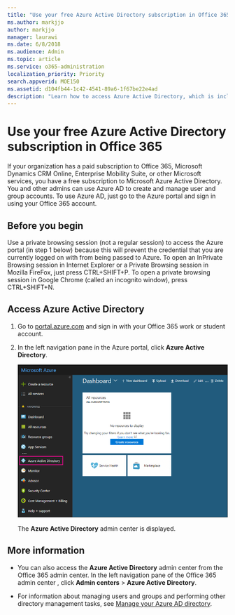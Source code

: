 ```yaml
---
title: "Use your free Azure Active Directory subscription in Office 365"
ms.author: markjjo
author: markjjo
manager: laurawi
ms.date: 6/8/2018
ms.audience: Admin
ms.topic: article
ms.service: o365-administration
localization_priority: Priority
search.appverid: MOE150
ms.assetid: d104fb44-1c42-4541-89a6-1f67be22e4ad
description: "Learn how to access Azure Active Directory, which is include in your organization's paid subscription to Office 365."
---
```


# Use your free Azure Active Directory subscription in Office 365

If your organization has a paid subscription to Office 365, Microsoft Dynamics CRM Online, Enterprise Mobility Suite, or other Microsoft services, you have a free subscription to Microsoft Azure Active Directory. You and other admins can use Azure AD to create and manage user and group accounts. To use Azure AD, just go to the Azure portal and sign in using your Office 365 account.
  
## Before you begin

Use a private browsing session (not a regular session) to access the Azure portal (in step 1 below) because this will prevent the credential that you are currently logged on with from being passed to Azure. To open an InPrivate Browsing session in Internet Explorer or a Private Browsing session in Mozilla FireFox, just press CTRL+SHIFT+P. To open a private browsing session in Google Chrome (called an incognito window), press CTRL+SHIFT+N.
  
## Access Azure Active Directory

1. Go to [portal.azure.com](https://portal.azure.com) and sign in with your Office 365 work or student account. 
    
2. In the left navigation pane in the Azure portal, click **Azure Active Directory**.
    
    ![Click Azure Active Directory in the left navigation pane in the Azure portal.](media/97d2d72f-ac20-46ab-898c-851f6009b453.png)
  
    The **Azure Active Directory** admin center is displayed. 
    
## More information

- You can also access the **Azure Active Directory** admin center from the Office 365 admin center. In the left navigation pane of the Office 365 admin center , click **Admin centers** \> **Azure Active Directory**.
    
- For information about managing users and groups and performing other directory management tasks, see [Manage your Azure AD directory](https://docs.microsoft.com/azure/active-directory/active-directory-administer).
    

